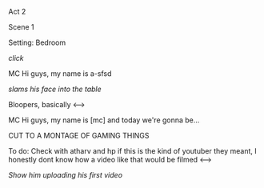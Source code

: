 Act 2

Scene 1

Setting: Bedroom

_click_

MC
Hi guys, my name is a-sfsd

*slams his face into the table*

<!-->
Bloopers, basically
<-->

MC
Hi guys, my name is [mc] and today we're gonna be...

CUT TO A MONTAGE OF GAMING THINGS

<!-->

To do:

Check with atharv and hp if this is the kind of youtuber they meant, I honestly dont know how a video like that would be filmed

<-->

_Show him uploading his first video_

